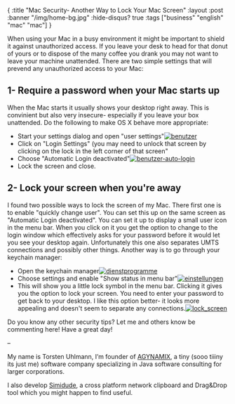 {
  :title "Mac Security- Another Way to Lock Your Mac Screen"
  :layout :post
  :banner "/img/home-bg.jpg"
  :hide-disqus? true
  :tags ["business" "english" "mac" "mac"]
}

When using your Mac in a busy environment it might be important to shield it against unauthorized access. If you leave your desk to head for that donut of yours or to dispose of the many coffee you drank you may not want to leave your machine unattended. There are two simple settings that will prevend any unauthorized access to your Mac:

1- Require a password when your Mac starts up
---------------------------------------------

When the Mac starts it usually shows your desktop right away. This is convinient but also very insecure- especially if you leave your box unattended. Do the following to make OS X behave more appropriate:

-   Start your settings dialog and open "user settings"[![](/img/uploads/2009/03/benutzer.jpg "benutzer")](/img/uploads/2009/03/benutzer.jpg)
-   Click on "Login Settings" (you may need to unlock that screen by clicking on the lock in the left corner of that screen"
-   Choose "Automatic Login deactivated"[![](/img/uploads/2009/03/benutzer-auto-login.jpg "benutzer-auto-login")](/img/uploads/2009/03/benutzer-auto-login.jpg)
-   Lock the screen and close.

2- Lock your screen when you're away
------------------------------------

I found two possible ways to lock the screen of my Mac. There first one is to enable "quickly change user". You can set this up on the same screen as "Automatic Login deactivated". You can set it up to display a small user icon in the menu bar. When you click on it you get the option to change to the login window which effectively asks for your password before it would let you see your desktop again. Unfortunately this one also separates UMTS connections and possibly other things. Another way is to go through your keychain manager:

-   Open the keychain manager[![](/img/uploads/2009/03/dienstprogramme.jpg "dienstprogramme")](/img/uploads/2009/03/dienstprogramme.jpg)
-   Choose settings and enable "Show status in menu bar"[![](/img/uploads/2009/03/einstellungen.jpg "einstellungen")](/img/uploads/2009/03/einstellungen.jpg)
-   This will show you a little lock symbol in the menu bar. Clicking it gives you the option to lock your screen. You need to enter your password to get back to your desktop. I like this option better- it looks more appealing and doesn't seem to separate any connections.[![](/img/uploads/2009/03/lock_screen.jpg "lock_screen")](/img/uploads/2009/03/lock_screen.jpg)

Do you know any other security tips? Let me and others know be commenting here! Have a great day!

–

My name is Torsten Uhlmann, I’m founder of [AGYNAMIX](http://www.agynamix.de/), a tiny (sooo tiiiny its just me) software company specializing in Java software consulting for larger corporations.

I also develop [Simidude](http://www.simidude.com/), a cross platform network clipboard and Drag&Drop tool which you might happen to find useful.
